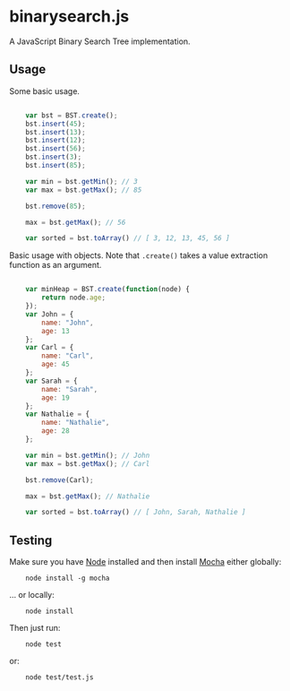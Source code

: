 # binarysearch.js

A JavaScript Binary Search Tree implementation.

## Usage

Some basic usage.

```javascript

	var bst = BST.create();
	bst.insert(45);
	bst.insert(13);
	bst.insert(12);
	bst.insert(56);
	bst.insert(3);
	bst.insert(85);

	var min = bst.getMin(); // 3
	var max = bst.getMax(); // 85

	bst.remove(85);

	max = bst.getMax(); // 56

	var sorted = bst.toArray() // [ 3, 12, 13, 45, 56 ]
```

Basic usage with objects. Note that `.create()` takes a value extraction function as an argument.

```javascript

	var minHeap = BST.create(function(node) {
		return node.age;
	});
	var John = {
		name: "John",
		age: 13
	};
	var Carl = {
		name: "Carl",
		age: 45
	};
	var Sarah = {
		name: "Sarah",
		age: 19
	};
	var Nathalie = {
		name: "Nathalie",
		age: 28
	};

	var min = bst.getMin(); // John
	var max = bst.getMax(); // Carl

	bst.remove(Carl);

	max = bst.getMax(); // Nathalie

	var sorted = bst.toArray() // [ John, Sarah, Nathalie ]
```


## Testing

Make sure you have [Node](http://nodejs.org) installed and then install [Mocha](http://visionmedia.github.io/mocha/) either globally:

```
	node install -g mocha
```

... or locally:

```
	node install
```

Then just run:

```
	node test
```
or:

```
	node test/test.js
```
